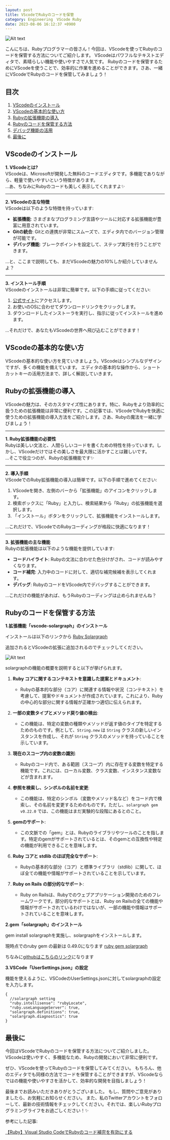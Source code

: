 ```yaml
---
layout: post
title: VScodeでRubyのコードを保管
category: Engineering　VScode Ruby
date: 2023-08-06 16:12:37 +0900
---
```


![Alt text](/assets/images/2023-07-29-vscode-ruby/image.png)


こんにちは、Rubyプログラマーの皆さん！今回は、VScodeを使ってRubyのコードを保管する方法についてご紹介します。
VScodeはパワフルなテキストエディタで、素晴らしい機能や使いやすさで人気です。
Rubyのコードを保管するためにVScodeを使うことで、効率的に作業を進めることができます。さあ、一緒にVScodeでRubyのコードを保管してみましょう！

## 目次

1. [VScodeのインストール](#vscodeのインストール)
2. [VScodeの基本的な使い方](#vscodeの基本的な使い方)
3. [Rubyの拡張機能の導入](#rubyの拡張機能の導入)
4. [Rubyのコードを保管する方法](#rubyのコードを保管する方法)
5. [デバッグ機能の活用](#デバッグ機能の活用)
6. [最後に](#最後に)

## VScodeのインストール<a name="vscodeのインストール"></a>

**1. VScodeとは?**  
VScodeは、Microsoftが開発した無料のコードエディタです。多機能でありながら、軽量で使いやすいという特徴があります。  
...あ、ちなみにRubyのコードも美しく表示してくれますよ✨  

---

**2. VScodeの主な特徴**  
VScodeは以下のような特徴を持っています:

- **拡張機能**: さまざまなプログラミング言語やツールに対応する拡張機能が豊富に用意されています。
- **Gitの統合**: Gitとの連携が非常にスムーズで、エディタ内でのバージョン管理が可能です。
- **デバッグ機能**: ブレークポイントを設定して、ステップ実行を行うことができます。

...と、ここまで説明しても、まだVScodeの魅力の10%しか紹介していませんよ？

---

**3. インストール手順**  
VScodeのインストールは非常に簡単です。以下の手順に従ってください:

1. [公式サイト](https://code.visualstudio.com/)にアクセスします。
2. お使いのOSに合わせてダウンロードリンクをクリックします。
3. ダウンロードしたインストーラを実行し、指示に従ってインストールを進めます。

...それだけで、あなたもVScodeの世界へ飛び込むことができます！


## VScodeの基本的な使い方<a name="vscodeの基本的な使い方"></a>

VScodeの基本的な使い方を見ていきましょう。VScodeはシンプルなデザインですが、多くの機能を備えています。
エディタの基本的な操作から、ショートカットキーの活用方法まで、詳しく解説していきます。

## Rubyの拡張機能の導入<a name="rubyの拡張機能の導入"></a>

VScodeの魅力は、そのカスタマイズ性にあります。特に、Rubyをより効率的に扱うための拡張機能は非常に便利です。この記事では、VScodeでRubyを快適に使うための拡張機能の導入方法をご紹介します。さあ、Rubyの魔法を一緒に学びましょう！

---

**1. Ruby拡張機能の必要性**  
Rubyは美しい文法と、人間らしいコードを書くための特性を持っています。しかし、VScodeだけではその美しさを最大限に活かすことは難しいです。  
...そこで役立つのが、Rubyの拡張機能です✨

---

**2. 導入手順**  
VScodeでのRuby拡張機能の導入は簡単です。以下の手順で進めてください:

1. VScodeを開き、左側のバーから「拡張機能」のアイコンをクリックします。
2. 検索ボックスに「Ruby」と入力し、検索結果から「Ruby」の拡張機能を選択します。
3. 「インストール」ボタンをクリックして、拡張機能をインストールします。

...これだけで、VScodeでのRubyコーディングが格段に快適になります！

---

**3. 拡張機能の主な機能**  
Rubyの拡張機能は以下のような機能を提供しています:

- **コードハイライト**: Rubyの文法に合わせた色分けがされ、コードが読みやすくなります。
- **コード補完**: 入力中のコードに対して、適切な補完候補を表示してくれます。
- **デバッグ**: RubyのコードをVScode内でデバッグすることができます。

...これだけの機能があれば、もうRubyのコーディングは止められませんね？

## Rubyのコードを保管する方法<a name="rubyのコードを保管する方法"></a>

**1.拡張機能「vscode-solargraph」のインストール**

インストールは以下のリンクから
[Ruby Solargraph](https://marketplace.visualstudio.com/items?itemName=castwide.solargraph)

追加されるとVScodeの拡張に追加されるのでチェックしてください。

![Alt text](/assets/images/vscode%E3%81%A7ruby%E3%81%AE%E3%82%B3%E3%83%BC%E3%83%89%E3%82%92%E4%BF%9D%E7%AE%A1/image.png)

solargraphの機能の概要を説明すると以下が挙げられます。

1. **Ruby コアに関するコンテキストを意識した提案とドキュメント**:
   - Rubyの基本的な部分（コア）に関連する情報や状況（コンテキスト）を考慮して、提案やドキュメントが作成されています。これにより、Rubyの中心的な部分に関する情報が正確かつ適切に伝えられます。

2. **一部の変数タイプとメソッド戻り値の検出**:
   - この機能は、特定の変数の種類やメソッドが返す値のタイプを特定するためのものです。例として、`String.new` は `String` クラスの新しいインスタンスを作成し、それが `String` クラスのメソッドを持っていることを示しています。

3. **現在のスコープ内の変数の識別**:
   - Rubyのコード内で、ある範囲（スコープ）内に存在する変数を特定する機能です。これには、ローカル変数、クラス変数、インスタンス変数などが含まれます。

4. **参照を検索し、シンボルの名前を変更**:
   - この機能は、特定のシンボル（変数やメソッド名など）をコード内で検索し、その名前を変更するためのものです。ただし、`solargraph gem v0.22.0` では、この機能はまだ実験的な段階にあるとのこと。

5. **gemのサポート**:
   - この文脈での「gem」とは、Rubyのライブラリやツールのことを指します。特定のgemがサポートされているとは、そのgemとの互換性や特定の機能が利用できることを意味します。

6. **Ruby コアと stdlib のほぼ完全なサポート**:
   - Rubyの基本的な部分（コア）と標準ライブラリ（stdlib）に関して、ほぼ全ての機能や情報がサポートされていることを示しています。

7. **Ruby on Rails の部分的なサポート**:
   - Ruby on Railsは、Rubyでのウェブアプリケーション開発のためのフレームワークです。部分的なサポートとは、Ruby on Railsの全ての機能や情報がサポートされているわけではないが、一部の機能や情報はサポートされていることを意味します。

**2.gem「solargraph」のインストール**

gem install solargraphを実施し、solargraphをインストールします。

現時点でのruby gem の最新は 0.49.0になります
[ruby gem solargraph](https://rubygems.org/gems/solargraph/versions/0.49.0)

ちなみに[githubはこちらのリンク](https://github.com/castwide/vscode-solargraph)になります



**3.VSCode「UserSettings.json」の設定**

機能を使えるように、VSCodeのUserSettings.jsonに対してsolargraphの設定を入力します。


```
{
  //solargraph setting
  "ruby.intellisense": "rubyLocate",
  "ruby.useLanguageServer": true,
  "solargraph.definitions": true,
  "solargraph.diagnostics": true
}
```

## 最後に<a name="最後に"></a>

今回はVScodeでRubyのコードを保管する方法についてご紹介しました。
VScodeは使いやすく、多機能なため、Rubyの開発において非常に便利です。

ぜひ、VScodeを使ってRubyのコードを保管してみてください。
もちろん、他のエディタでも同様の方法でコードを保管することができますが、VScodeならではの機能や使いやすさを活かして、効率的な開発を目指しましょう！

最後までお読みいただきありがとうございました。
もし、質問やご意見がありましたら、お気軽にお知らせください。
また、私のTwitterアカウントをフォローして、最新の技術情報をチェックしてください。それでは、楽しいRubyプログラミングライフをお過ごしください！✨
　

参考にした記事:

[【Ruby】Visual Studio CodeでRubyのコード補完を有効にする](https://kic-yuuki.hatenablog.com/entry/2019/02/02/160659)
